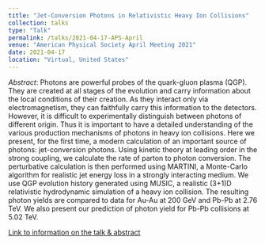```yaml
---
title: "Jet-Conversion Photons in Relativistic Heavy Ion Collisions"
collection: talks
type: "Talk"
permalink: /talks/2021-04-17-APS-April
venue: "American Physical Society April Meeting 2021"
date: 2021-04-17
location: "Virtual, United States"
---
```


_Abstract_: Photons are powerful probes of the quark-gluon plasma (QGP). They are created at all stages of the evolution and carry information about the local conditions of their creation. As they interact only via electromagnetism, they can faithfully carry this information to the detectors. However, it is difficult to experimentally distinguish between photons of different origin. Thus it is important to have a detailed understanding of the various production mechanisms of photons in heavy ion collisions. Here we present, for the first time, a modern calculation of an important source of photons: jet-conversion photons. Using kinetic theory at leading order in the strong coupling, we calculate the rate of parton to photon conversion. The perturbative calculation is then performed using MARTINI, a Monte-Carlo algorithm for realistic jet energy loss in a strongly interacting medium. We use QGP evolution history generated using MUSIC, a realistic (3+1)D relativistic hydrodynamic simulation of a heavy ion collision. The resulting photon yields are compared to data for Au-Au at 200 GeV and Pb-Pb at 2.76 TeV. We also present our prediction of photon yield for Pb-Pb collisions at 5.02 TeV.

[Link to information on the talk & abstract](https://meetings.aps.org/Meeting/APR21/Session/D12.7)
